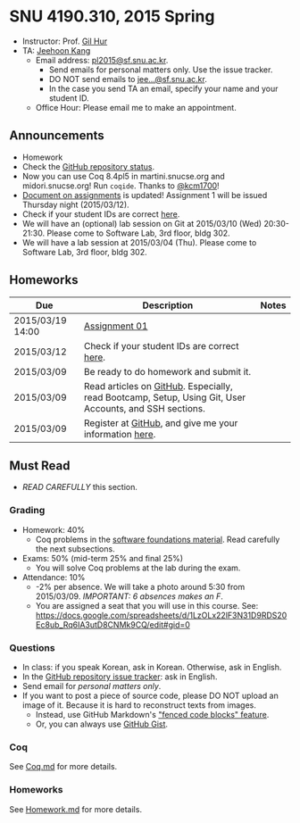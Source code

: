 # SNU 4190.310, 2015 Spring #

- Instructor: Prof. [Gil Hur](http://sf.snu.ac.kr/gil.hur)
- TA: [Jeehoon Kang](http://sf.snu.ac.kr/jeehoon.kang)
    + Email address: [pl2015@sf.snu.ac.kr](mailto:pl2015@sf.snu.ac.kr).
        * Send emails for personal matters only. Use the issue tracker.
        * DO NOT send emails to jee...@sf.snu.ac.kr.
        * In the case you send TA an email, specify your name and your student ID.
    + Office Hour: Please email me to make an appointment.

## Announcements ##

- Homework 
- Check the [GitHub repository status](https://github.com/snu-sf/pl2015/issues/14).
- Now you can use Coq 8.4pl5 in martini.snucse.org and midori.snucse.org! Run `coqide`. Thanks to [@kcm1700](https://github.com/kcm1700)!
- [Document on assignments](Homework.md) is updated! Assignment 1 will be issued Thursday night (2015/03/12).
- Check if your student IDs are correct [here](https://docs.google.com/spreadsheets/d/1LzOLx22lF3N31D9RDS20Ec8ub_Rq6IA3utD8CNMk9CQ/edit#gid=0).
- We will have an (optional) lab session on Git at 2015/03/10 (Wed) 20:30-21:30. Please come to Software Lab, 3rd floor, bldg 302.
- We will have a lab session at 2015/03/04 (Thu). Please come to Software Lab, 3rd floor, bldg 302.

## Homeworks ##

| Due        	| Description 	 	 	 	 	 	 	 	 	 	 	 	 	 	| Notes 	|
|------------	|---------------------------------------------------------------	|-------	|
| 2015/03/19 14:00 	| [Assignment 01](sf/Assignment01.v) 	|       	|
| 2015/03/12 	| Check if your student IDs are correct [here](https://docs.google.com/spreadsheets/d/1LzOLx22lF3N31D9RDS20Ec8ub_Rq6IA3utD8CNMk9CQ/edit#gid=0).	|       	|
| 2015/03/09 	| Be ready to do homework and submit it.	|       	|
| 2015/03/09 	| Read articles on [GitHub](https://help.github.com/). Especially, read Bootcamp, Setup, Using Git, User Accounts, and SSH sections.	|       	|
| 2015/03/09 	| Register at [GitHub](https://github.com), and give me your information [here](http://goo.gl/forms/YUjIxNo3LD).	|       	|

## Must Read ##

- *READ CAREFULLY* this section.

### Grading ###

- Homework: 40%
    + Coq problems in the [software foundations material](http://www.cis.upenn.edu/~bcpierce/sf/current/index.html). Read carefully the next subsections.
- Exams: 50% (mid-term 25% and final 25%)
    + You will solve Coq problems at the lab during the exam.
- Attendance: 10%
    + -2% per absence. We will take a photo around 5:30 from 2015/03/09. *IMPORTANT: 6 absences makes an F*.
    + You are assigned a seat that you will use in this course. See: https://docs.google.com/spreadsheets/d/1LzOLx22lF3N31D9RDS20Ec8ub_Rq6IA3utD8CNMk9CQ/edit#gid=0

### Questions ###

- In class: if you speak Korean, ask in Korean. Otherwise, ask in English.
- In the [GitHub repository issue tracker](https://github.com/snu-sf/pl2015/issues): ask in English.
- Send email for *personal matters only*.
- If you want to post a piece of source code, please DO NOT upload an image of it. Because it is hard to reconstruct texts from images.
    + Instead, use GitHub Markdown's ["fenced code blocks" feature](https://help.github.com/articles/github-flavored-markdown/#fenced-code-blocks).
    + Or, you can always use [GitHub Gist](https://gist.github.com/).

### Coq ###

See [Coq.md](Coq.md) for more details.

### Homeworks ###

See [Homework.md](Homework.md) for more details.

